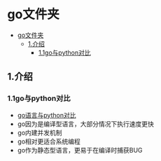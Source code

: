 # go文件夹

<!-- vim-markdown-toc Marked -->

- [go文件夹](#go文件夹)
  - [1.介绍](#1介绍)
    - [1.1go与python对比](#11go与python对比)

<!-- vim-markdown-toc -->

## 1.介绍

### 1.1go与python对比

- [go语言与python对比](https://zhuanlan.zhihu.com/p/62728193)
- go因为是编译型语言，大部分情况下执行速度更快
- go内建并发机制
- go相对更适合系统编程
- go作为静态型语言，更易于在编译时捕获BUG
